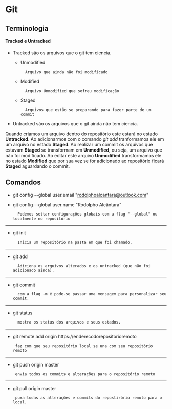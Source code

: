 # Git

## Terminologia

#### Tracked e Untracked

- Tracked são os arquivos que o git tem ciencia.

    + Unmodified
        
            Arquivo que ainda não foi modificado

    + Modified
        
            Arquivo Unmodified que sofreu modificação

    + Staged

            Arquivos que estão se preparando para fazer parte de um commit

- Untracked são os arquivos que o git ainda não tem ciencia. 

Quando criamos um arquivo dentro do repositório este estará no estado **Untracked**. Ao adicionarmos com o comando *git add* tranformamos ele em um arquivo no estado **Staged**. Ao realizar um commit os arquivos que estavam **Staged** se transformam em **Unmodified**, ou seja, um arquivo que não foi modificado. Ao editar este arquivo **Unmodified** transformamos ele no estado **Modified** que por sua vez se for adicionado ao repositório ficará **Staged** aguardando o commit.

## Comandos

- git config --global user.email "rodolphoalcantara@outlook.com"
- git config --global user.name "Rodolpho Alcântara"

        Podemos settar configurações globais com a flag "--global" ou localmente no repositório

___
- git init

        Inicia um repositório na pasta em que foi chamado.
___
- git add

        Adiciona os arquivos alterados e os untracked (que não foi adicionado ainda).
___
- git commit 

        com a flag -m é pode-se passar uma mensagem para personalizar seu commit.
___
- git status

        mostra os status dos arquivos e seus estados.
___
 - git remote add origin https://enderecodorepositorioremoto

        faz com que seu repositório local se una com seu repositório remoto
___
 - git push origin master
    
        envia todos os commits e alterações para o repositório remoto

___
 - git pull origin master

        puxa todas as alterações e commits do repostirório remoto para o local.

